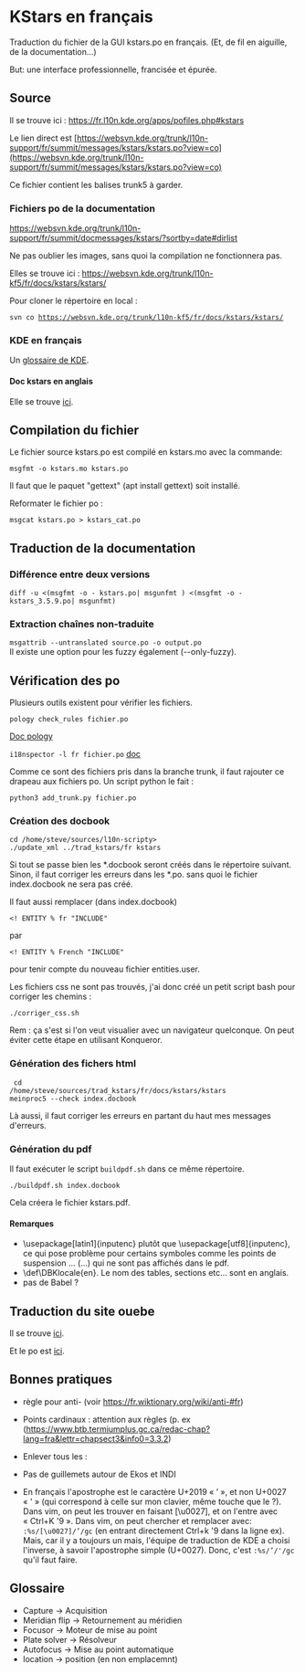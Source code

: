 # KStars en français

Traduction du fichier de la GUI kstars.po en français. (Et, de fil en aiguille, de la documentation...)

But: une interface professionnelle, francisée et épurée.


## Source

Il se trouve ici : https://fr.l10n.kde.org/apps/pofiles.php#kstars

Le lien direct est [https://websvn.kde.org/trunk/l10n-support/fr/summit/messages/kstars/kstars.po?view=co](https://websvn.kde.org/trunk/l10n-support/fr/summit/messages/kstars/kstars.po?view=co)

Ce fichier contient les balises trunk5 à garder.


### Fichiers po de la documentation
https://websvn.kde.org/trunk/l10n-support/fr/summit/docmessages/kstars/?sortby=date#dirlist

Ne pas oublier les images, sans quoi la compilation ne fonctionnera pas.

Elles se trouve ici : https://websvn.kde.org/trunk/l10n-kf5/fr/docs/kstars/kstars/

Pour cloner le répertoire en local :

<code>svn co https://websvn.kde.org/trunk/l10n-kf5/fr/docs/kstars/kstars/</code>

### KDE en français
Un [glossaire de KDE](https://fr.l10n.kde.org/dict/).

#### Doc kstars en anglais
Elle se trouve [ici](https://docs.kde.org/trunk5/en/kstars/kstars/index.html).

## Compilation du fichier

Le fichier source kstars.po est compilé en kstars.mo avec la commande:

<code>msgfmt -o kstars.mo kstars.po</code>

Il faut que le paquet "gettext" (apt install gettext) soit installé.

Reformater le fichier po :

<code>msgcat kstars.po > kstars_cat.po</code>

## Traduction de la documentation

### Différence entre deux versions
<code>diff -u <(msgfmt -o - kstars.po| msgunfmt ) <(msgfmt -o - kstars_3.5.9.po| msgunfmt)</code>

### Extraction chaînes non-traduite
<code>msgattrib --untranslated source.po -o output.po</code><br/>
Il existe une option pour les fuzzy également (--only-fuzzy).

## Vérification des po
Plusieurs outils existent pour vérifier les fichiers.

<code>pology check_rules fichier.po</code><br/>

[Doc pology](https://community.kde.org/KDE_Localization/fr/pology)

<code>i18nspector -l fr fichier.po</code> [doc](https://i18nspector.readthedocs.io/en/stable/)

Comme ce sont des fichiers pris dans la branche trunk, il faut rajouter ce drapeau aux fichiers po. Un script python le fait :

<code>python3 add_trunk.py fichier.po</code>

### Création des docbook

<code>cd /home/steve/sources/l10n-scripty></code> <br/>
<code>./update_xml ../trad_kstars/fr kstars</code><br/>

Si tout se passe bien les *.docbook seront créés dans le répertoire suivant.
Sinon, il faut corriger les erreurs dans les *.po. sans quoi le fichier
index.docbook ne sera pas créé.

Il faut aussi remplacer (dans index.docbook)

<code><! ENTITY % fr "INCLUDE"</code>

par 


<code><! ENTITY % French "INCLUDE"</code>

pour tenir compte du nouveau fichier entities.user.

Les fichiers css ne sont pas trouvés, j'ai donc créé un petit script bash pour corriger les chemins :

<code>./corriger_css.sh</code>

Rem : ça s'est si l'on veut visualier avec un navigateur quelconque. On peut éviter cette étape en utilisant Konqueror.

### Génération des fichers html

<code> cd /home/steve/sources/trad_kstars/fr/docs/kstars/kstars</code><br/>
<code>meinproc5 --check index.docbook</code><br/>

Là aussi, il faut corriger les erreurs en partant du haut mes messages d'erreurs.

### Génération du pdf

Il faut exécuter le script <code>buildpdf.sh</code> dans ce même répertoire.

<code>./buildpdf.sh index.docbook</code><br/>

Cela créera le fichier kstars.pdf.

#### Remarques

* \usepackage[latin1]{inputenc} plutôt que \usepackage[utf8]{inputenc}, ce qui
  pose problème pour certains symboles comme les points de suspension …
  (&hellip;) qui ne sont pas affichés dans le pdf.
* \def\DBKlocale{en}. Le nom des tables, sections etc… sont en anglais. 
* pas de Babel ?

## Traduction du site ouebe

Il se trouve [ici](https://kstars.kde.org/fr/).

Et le po est [ici](https://websvn.kde.org/trunk/l10n-support/fr/summit/messages/websites-kstars-kde-org/).



## Bonnes pratiques

* règle pour anti- (voir https://fr.wiktionary.org/wiki/anti-#fr)

* Points cardinaux : attention aux règles (p. ex (https://www.btb.termiumplus.gc.ca/redac-chap?lang=fra&lettr=chapsect3&info0=3.3.2)
* Enlever tous les :
* Pas de guillemets autour de Ekos et INDI 
* En français l'apostrophe est le caractère U+2019 « ’ », et non U+0027 « ' » (qui correspond à celle sur mon clavier, même touche que le ?). Dans vim, on peut les trouver en faisant [\u0027], et on l'entre avec « Ctrl+K '9 ». Dans vim, on peut chercher et remplacer avec:
  <code>:%s/[\u0027]/’/gc</code> (en entrant directement Ctrl+k '9 dans la ligne ex). Mais, car il y a toujours un mais, l'équipe de traduction de KDE a choisi l'inverse, à savoir l'apostrophe simple (U+0027). Donc, c'est <code>:%s/’/'/gc</code> qu'il faut faire.

## Glossaire

* Capture -> Acquisition
* Meridian flip -> Retournement au méridien
* Focusor -> Moteur de mise au point
* Plate solver -> Résolveur
* Autofocus -> Mise au point automatique
* location -> position (en non emplacemnt)
